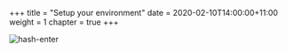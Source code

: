 +++
title = "Setup your environment"
date = 2020-02-10T14:00:00+11:00
weight = 1
chapter = true
+++

![hash-enter](/images/setup/setup_00_index_cloud9.png)
